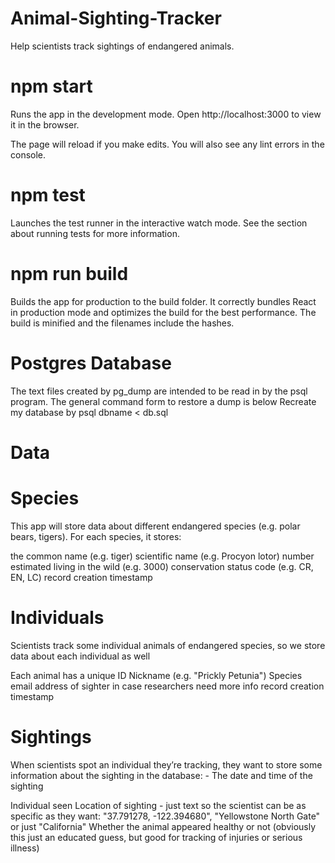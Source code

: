 # Animal-Sighting-Tracker
Help scientists track sightings of endangered animals.

# npm start
Runs the app in the development mode.
Open http://localhost:3000 to view it in the browser.

The page will reload if you make edits.
You will also see any lint errors in the console.

# npm test
Launches the test runner in the interactive watch mode.
See the section about running tests for more information.

# npm run build
Builds the app for production to the build folder.
It correctly bundles React in production mode and optimizes the build for the best performance.
The build is minified and the filenames include the hashes.

# Postgres Database
The text files created by pg_dump are intended to be read in by the psql program. The general command form to restore a dump is below 
Recreate my database by psql dbname < db.sql

# Data
# Species
This app will store data about different endangered species (e.g. polar bears, tigers). For each species, it stores:

the common name (e.g. tiger)
scientific name (e.g. Procyon lotor)
number estimated living in the wild (e.g. 3000)
conservation status code (e.g. CR, EN, LC)
record creation timestamp

# Individuals
Scientists track some individual animals of endangered species, so we store data about each individual as well

Each animal has a unique ID
Nickname (e.g. "Prickly Petunia")
Species
email address of sighter in case researchers need more info
record creation timestamp
# Sightings
When scientists spot an individual they’re tracking, they want to store some information about the sighting in the database: - The date and time of the sighting

Individual seen
Location of sighting - just text so the scientist can be as specific as they want: "37.791278, -122.394680", "Yellowstone North Gate" or just "California"
Whether the animal appeared healthy or not (obviously this just an educated guess, but good for tracking of injuries or serious illness)
